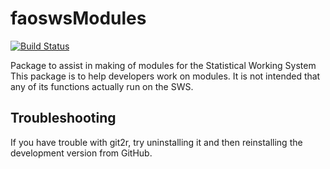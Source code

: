 # faoswsModules

[![Build Status](https://travis-ci.org/SWS-Methodology/faoswsModules.svg?branch=master)](https://travis-ci.org/SWS-Methodology/faoswsModules)

Package to assist in making of modules for the Statistical Working System
This package is to help developers work on modules. It is not intended that any of its functions actually run on the SWS.

## Troubleshooting

If you have trouble with git2r, try uninstalling it and then reinstalling the development version from GitHub.
